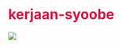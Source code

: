 <h1 style="color:crimson;"> kerjaan-syoobe</h1>
<img src="https://blog.syoobe.co.id/wp-content/uploads/2020/10/revolution-marketplace.jpg">

